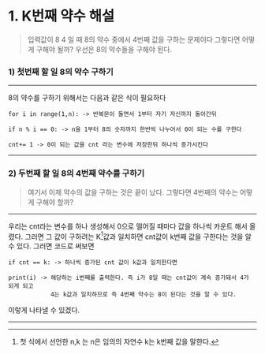# 1. K번째 약수 해설

> 입력값이 8 4 일 때 8의 약수 중에서 4번째 값을 구하는 문제이다 
그렇다면 어떻게 구해야 될까? 우선은 8의 약수들을 구해야 된다.

### 1) 첫번째 할 일 8의 약수 구하기

---

8의 약수를 구하기 위해서는 다음과 같은 식이 필요하다  

    for i in range(1,n): -> 반복문이 돌면서 1부터 자기 자신까지 돌아간뒤 
    
    if n % i == 0: -> n을 1부터 8의 숫자까지 한번씩 나누어서 0이 되는 수를 구한다
       
    cnt+= 1 -> 0이 되는 값을 cnt 라는 변수에 저장한뒤 하나씩 증가시킨다

---

### 2) 두번째 할 일 8의 4번째 약수를 구하기

> 여기서 이제 약수의 값을 구하는 것은 끝이 났다. 그렇다면 4번째의 약수는 어떻게 구해야 할까?

---

우리는 cnt라는 변수를 하나 생성해서 0으로 떨어질 때마다 값을 하나씩 카운트 해서 올렸다.
그러면 그 값이 구하려는 K[^1]값과 일치하면 cnt값이 k번째 값을 구한다는 것을 알 수 있다.
그러면 코드로 써보면 

    if cnt == k: -> 하나씩 증가된 cnt 값이 k값과 일치한다면

    print(i) -> 해당하는 i번째를 출력한다. 즉 i가 8일 때는 cnt값이 계속 증가돼서 4가 되게 되고
                4는 k값과 일치하므로 즉 4번째 약수는 8이 된다는 것을 알 수 있다.

이렇게 나타낼 수 있겠다. 

---

[^1]: 첫 식에서 선언한 n,k 는 n은 임의의 자연수 k는 k번째 값을 말한다.
